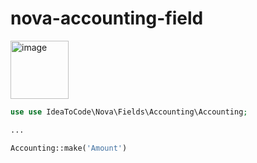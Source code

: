 # nova-accounting-field
<img width="93" alt="image" src="https://user-images.githubusercontent.com/65734304/182254311-67b6990d-2b08-4f83-828f-2fe935680a58.png">

```php
use use IdeaToCode\Nova\Fields\Accounting\Accounting;

...

Accounting::make('Amount')
```
